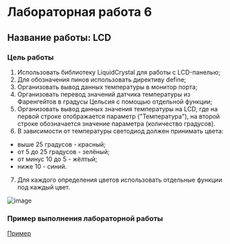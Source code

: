 # Лабораторная работа 6
## Название работы: LCD

### Цель работы
1. Использовать библиотеку LiquidCrystal для работы с LCD-панелью;
2. Для обозначения пинов использовать директиву define;
3. Организовать вывод данных температуры в монитор порта;
4. Организовать перевод значений датчика температуры из Фаренгейтов в градусы Цельсия с помощью отдельной функции;
5. Организовать вывод данных значения температуры на LCD, где на первой строке отображается параметр ("Температура"), на второй строке обозначается значение параметра (количество градусов).
6. В зависимости от температуры светодиод должен принимать цвета:
- выше 25 градусов - красный;
- от 5 до 25 градусов - зелёный;
- от минус 10 до 5 - жёлтый;
- ниже 10 - синий.
7. Для каждого определения цветов использовать отдельные функции под каждый цвет.

![image](https://github.com/belvasevg/Programming-of-microcontrollers-SUAI-/assets/62217397/2a1b2009-79d7-4303-9114-4de08e5b37b0)

### Пример выполнения лабораторной работы
[Пример](https://www.tinkercad.com/things/dvzc06akJXQ-laboratornaya-6-lcd/editel?sharecode=68pPicWP1wC29E5rNco_N-tvxmuI2rRtPuvu-yP44Ks/ "ссылка на платформу Tinkercad")
